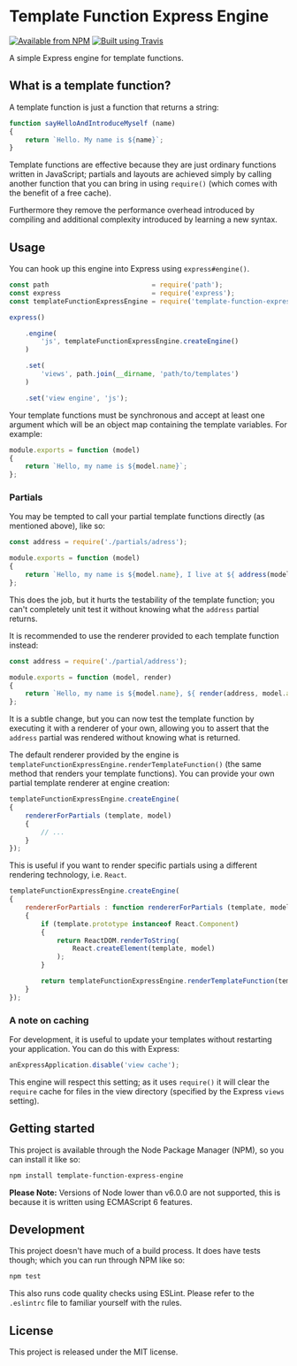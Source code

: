 # Template Function Express Engine

[![Available from NPM](https://img.shields.io/npm/v/template-function-express-engine.svg?maxAge=900)](https://www.npmjs.com/package/template-function-express-engine)
[![Built using Travis](https://img.shields.io/travis/lsphillips/TemplateFunctionExpressEngine/master.svg?maxAge=900)](https://travis-ci.org/lsphillips/TemplateFunctionExpressEngine)

A simple Express engine for template functions.

## What is a template function?

A template function is just a function that returns a string:

``` js
function sayHelloAndIntroduceMyself (name)
{
	return `Hello. My name is ${name}`;
}
```

Template functions are effective because they are just ordinary functions written in JavaScript; partials and layouts are achieved simply by calling another function that you can bring in using `require()` (which comes with the benefit of a free cache).

Furthermore they remove the performance overhead introduced by compiling and additional complexity introduced by learning a new syntax.

## Usage

You can hook up this engine into Express using `express#engine()`.

``` js
const path                          = require('path');
const express                       = require('express');
const templateFunctionExpressEngine = require('template-function-express-engine');

express()

	.engine(
		'js', templateFunctionExpressEngine.createEngine()
	)

	.set(
		'views', path.join(__dirname, 'path/to/templates')
	)

	.set('view engine', 'js');
```

Your template functions must be synchronous and accept at least one argument which will be an object map containing the template variables. For example:

``` js
module.exports = function (model)
{
	return `Hello, my name is ${model.name}`;
};
```

### Partials

You may be tempted to call your partial template functions directly (as mentioned above), like so:

``` js
const address = require('./partials/adress');

module.exports = function (model)
{
	return `Hello, my name is ${model.name}, I live at ${ address(model.address) }`;
};
```

This does the job, but it hurts the testability of the template function; you can't completely unit test it without knowing what the `address` partial returns.

It is recommended to use the renderer provided to each template function instead:

``` js
const address = require('./partial/address');

module.exports = function (model, render)
{
	return `Hello, my name is ${model.name}, ${ render(address, model.address) }`;
};
```

It is a subtle change, but you can now test the template function by executing it with a renderer of your own, allowing you to assert that the `address` partial was rendered without knowing what is returned.

The default renderer provided by the engine is `templateFunctionExpressEngine.renderTemplateFunction()` (the same method that renders your template functions). You can provide your own partial template renderer at engine creation:

``` js
templateFunctionExpressEngine.createEngine(
{
	rendererForPartials (template, model)
	{
		// ...
	}
});
```

This is useful if you want to render specific partials using a different rendering technology, i.e. `React`.

``` js
templateFunctionExpressEngine.createEngine(
{
	rendererForPartials : function rendererForPartials (template, model)
	{
		if (template.prototype instanceof React.Component)
		{
			return ReactDOM.renderToString(
				React.createElement(template, model)
			);
		}

		return templateFunctionExpressEngine.renderTemplateFunction(template, model, rendererForPartials);
	}
});
```

### A note on caching

For development, it is useful to update your templates without restarting your application. You can do this with Express:

``` js
anExpressApplication.disable('view cache');
```

This engine will respect this setting; as it uses `require()` it will clear the `require` cache for files in the view directory (specified by the Express `views` setting).

## Getting started

This project is available through the Node Package Manager (NPM), so you can install it like so:

``` sh
npm install template-function-express-engine
```

**Please Note:** Versions of Node lower than v6.0.0 are not supported, this is because it is written using ECMAScript 6 features.

## Development

This project doesn't have much of a build process. It does have tests though; which you can run through NPM like so:

``` sh
npm test
```

This also runs code quality checks using ESLint. Please refer to the `.eslintrc` file to familiar yourself with the rules.

## License

This project is released under the MIT license.
